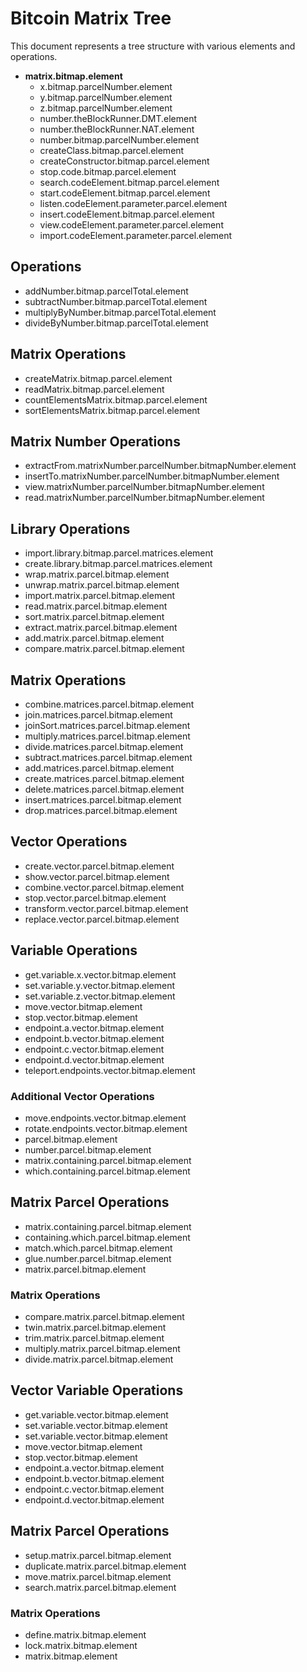 # Bitcoin Matrix Tree

This document represents a tree structure with various elements and operations.

- **matrix.bitmap.element**
  - x.bitmap.parcelNumber.element
  - y.bitmap.parcelNumber.element
  - z.bitmap.parcelNumber.element
  - number.theBlockRunner.DMT.element
  - number.theBlockRunner.NAT.element
  - number.bitmap.parcelNumber.element
  - createClass.bitmap.parcel.element
  - createConstructor.bitmap.parcel.element
  - stop.code.bitmap.parcel.element
  - search.codeElement.bitmap.parcel.element
  - start.codeElement.bitmap.parcel.element
  - listen.codeElement.parameter.parcel.element
  - insert.codeElement.bitmap.parcel.element
  - view.codeElement.parameter.parcel.element
  - import.codeElement.parameter.parcel.element

## Operations

- addNumber.bitmap.parcelTotal.element
- subtractNumber.bitmap.parcelTotal.element
- multiplyByNumber.bitmap.parcelTotal.element
- divideByNumber.bitmap.parcelTotal.element

## Matrix Operations

- createMatrix.bitmap.parcel.element
- readMatrix.bitmap.parcel.element
- countElementsMatrix.bitmap.parcel.element
- sortElementsMatrix.bitmap.parcel.element

## Matrix Number Operations

- extractFrom.matrixNumber.parcelNumber.bitmapNumber.element
- insertTo.matrixNumber.parcelNumber.bitmapNumber.element
- view.matrixNumber.parcelNumber.bitmapNumber.element
- read.matrixNumber.parcelNumber.bitmapNumber.element

## Library Operations

- import.library.bitmap.parcel.matrices.element
- create.library.bitmap.parcel.matrices.element
- wrap.matrix.parcel.bitmap.element
- unwrap.matrix.parcel.bitmap.element
- import.matrix.parcel.bitmap.element
- read.matrix.parcel.bitmap.element
- sort.matrix.parcel.bitmap.element
- extract.matrix.parcel.bitmap.element
- add.matrix.parcel.bitmap.element
- compare.matrix.parcel.bitmap.element

## Matrix Operations

- combine.matrices.parcel.bitmap.element
- join.matrices.parcel.bitmap.element
- joinSort.matrices.parcel.bitmap.element
- multiply.matrices.parcel.bitmap.element
- divide.matrices.parcel.bitmap.element
- subtract.matrices.parcel.bitmap.element
- add.matrices.parcel.bitmap.element
- create.matrices.parcel.bitmap.element
- delete.matrices.parcel.bitmap.element
- insert.matrices.parcel.bitmap.element
- drop.matrices.parcel.bitmap.element

## Vector Operations

- create.vector.parcel.bitmap.element
- show.vector.parcel.bitmap.element
- combine.vector.parcel.bitmap.element
- stop.vector.parcel.bitmap.element
- transform.vector.parcel.bitmap.element
- replace.vector.parcel.bitmap.element

## Variable Operations

- get.variable.x.vector.bitmap.element
- set.variable.y.vector.bitmap.element
- set.variable.z.vector.bitmap.element
- move.vector.bitmap.element
- stop.vector.bitmap.element
- endpoint.a.vector.bitmap.element
- endpoint.b.vector.bitmap.element
- endpoint.c.vector.bitmap.element
- endpoint.d.vector.bitmap.element
- teleport.endpoints.vector.bitmap.element

### Additional Vector Operations

- move.endpoints.vector.bitmap.element
- rotate.endpoints.vector.bitmap.element
- parcel.bitmap.element
- number.parcel.bitmap.element
- matrix.containing.parcel.bitmap.element
- which.containing.parcel.bitmap.element

## Matrix Parcel Operations

- matrix.containing.parcel.bitmap.element
- containing.which.parcel.bitmap.element
- match.which.parcel.bitmap.element
- glue.number.parcel.bitmap.element
- matrix.parcel.bitmap.element

### Matrix Operations

- compare.matrix.parcel.bitmap.element
- twin.matrix.parcel.bitmap.element
- trim.matrix.parcel.bitmap.element
- multiply.matrix.parcel.bitmap.element
- divide.matrix.parcel.bitmap.element

## Vector Variable Operations

- get.variable.vector.bitmap.element
- set.variable.vector.bitmap.element
- set.variable.vector.bitmap.element
- move.vector.bitmap.element
- stop.vector.bitmap.element
- endpoint.a.vector.bitmap.element
- endpoint.b.vector.bitmap.element
- endpoint.c.vector.bitmap.element
- endpoint.d.vector.bitmap.element

## Matrix Parcel Operations

- setup.matrix.parcel.bitmap.element
- duplicate.matrix.parcel.bitmap.element
- move.matrix.parcel.bitmap.element
- search.matrix.parcel.bitmap.element

### Matrix Operations

- define.matrix.bitmap.element
- lock.matrix.bitmap.element
- matrix.bitmap.element
